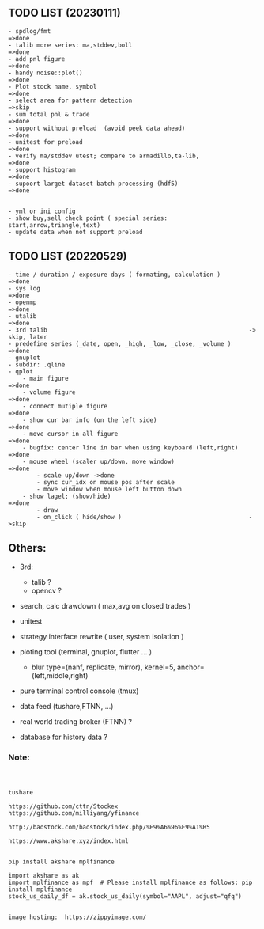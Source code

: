 
TODO LIST (20230111)
-------------------
```
- spdlog/fmt                                                        =>done
- talib more series: ma,stddev,boll                                 =>done
- add pnl figure                                                    =>done
- handy noise::plot()                                               =>done
- Plot stock name, symbol                                           =>done
- select area for pattern detection                                 =>skip
- sum total pnl & trade                                             =>done
- support without preload  (avoid peek data ahead)                  =>done
- unitest for preload                                               =>done
- verify ma/stddev utest; compare to armadillo,ta-lib,              =>done
- support histogram                                                 =>done
- supoort larget dataset batch processing (hdf5)                    =>done


- yml or ini config
- show buy,sell check point ( special series: start,arrow,triangle,text)
- update data when not support preload

```


TODO LIST (20220529)
-------------------
```
- time / duration / exposure days ( formating, calculation )        =>done
- sys log                                                           =>done
- openmp                                                            =>done
- utalib                                                            =>done
- 3rd talib                                                         -> skip, later
- predefine series (_date, open, _high, _low, _close, _volume )  =>done
- gnuplot
- subdir: .qline
- qplot
    - main figure                                                   =>done
    - volume figure                                                 =>done
    - connect mutiple figure                                        =>done
    - show cur bar info (on the left side)                          =>done
    - move cursor in all figure                                     =>done
    - bugfix: center line in bar when using keyboard (left,right)   =>done
    - mouse wheel (scaler up/down, move window)                     =>done
        - scale up/down ->done
        - sync cur_idx on mouse pos after scale
        - move window when mouse left button down
    - show lagel; (show/hide)                                       =>done
        - draw
        - on_click ( hide/show )                                    ->skip
```


Others:
-------------------
- 3rd:
    - talib  ?
    - opencv ?

- search, calc drawdown ( max,avg on closed trades )
- unitest
- strategy interface rewrite ( user, system isolation )
- ploting tool (terminal, gnuplot, flutter ... )
    - blur type=(nanf, replicate, mirror), kernel=5, anchor=(left,middle,right)

- pure terminal control console (tmux)

- data feed (tushare,FTNN, ...)
- real world trading broker (FTNN) ?
- database for history data ?


### Note:
```


```



###
```
tushare

https://github.com/cttn/Stockex
https://github.com/milliyang/yfinance

http://baostock.com/baostock/index.php/%E9%A6%96%E9%A1%B5

https://www.akshare.xyz/index.html


pip install akshare mplfinance

import akshare as ak
import mplfinance as mpf  # Please install mplfinance as follows: pip install mplfinance
stock_us_daily_df = ak.stock_us_daily(symbol="AAPL", adjust="qfq")


image hosting:  https://zippyimage.com/


```

